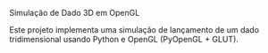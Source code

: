 Simulação de Dado 3D em OpenGL

Este projeto implementa uma simulação de lançamento de um dado tridimensional usando Python e OpenGL (PyOpenGL + GLUT).